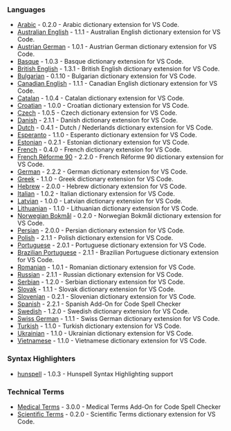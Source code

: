 ### Languages

- [Arabic](extensions/arabic#readme) - 0.2.0 - Arabic dictionary extension for VS Code.
- [Australian English](extensions/australian-english#readme) - 1.1.1 - Australian English dictionary extension for VS Code.
- [Austrian German](extensions/austrian-german#readme) - 1.0.1 - Austrian German dictionary extension for VS Code.
- [Basque](extensions/basque#readme) - 1.0.3 - Basque dictionary extension for VS Code.
- [British English](extensions/british-english#readme) - 1.3.1 - British English dictionary extension for VS Code.
- [Bulgarian](extensions/bulgarian#readme) - 0.1.10 - Bulgarian dictionary extension for VS Code.
- [Canadian English](extensions/canadian-english#readme) - 1.1.1 - Canadian English dictionary extension for VS Code.
- [Catalan](extensions/catalan#readme) - 1.0.4 - Catalan dictionary extension for VS Code.
- [Croatian](extensions/croatian#readme) - 1.0.0 - Croatian dictionary extension for VS Code.
- [Czech](extensions/czech#readme) - 1.0.5 - Czech dictionary extension for VS Code.
- [Danish](extensions/danish#readme) - 2.1.1 - Danish dictionary extension for VS Code.
- [Dutch](extensions/dutch#readme) - 0.4.1 - Dutch / Nederlands dictionary extension for VS Code.
- [Esperanto](extensions/esperanto#readme) - 1.1.0 - Esperanto dictionary extension for VS Code.
- [Estonian](extensions/estonian#readme) - 0.2.1 - Estonian dictionary extension for VS Code.
- [French](extensions/french#readme) - 0.4.0 - French dictionary extension for VS Code.
- [French Réforme 90](extensions/french-reforme#readme) - 2.2.0 - French Réforme 90 dictionary extension for VS Code.
- [German](extensions/german#readme) - 2.2.2 - German dictionary extension for VS Code.
- [Greek](extensions/greek#readme) - 1.1.0 - Greek dictionary extension for VS Code.
- [Hebrew](extensions/hebrew#readme) - 2.0.0 - Hebrew dictionary extension for VS Code.
- [Italian](extensions/italian#readme) - 1.0.2 - Italian dictionary extension for VS Code.
- [Latvian](extensions/latvian#readme) - 1.0.0 - Latvian dictionary extension for VS Code.
- [Lithuanian](extensions/lithuanian#readme) - 1.1.0 - Lithuanian dictionary extension for VS Code.
- [Norwegian Bokmål](extensions/norwegian-bokmal#readme) - 0.2.0 - Norwegian Bokmål dictionary extension for VS Code.
- [Persian](extensions/persian#readme) - 2.0.0 - Persian dictionary extension for VS Code.
- [Polish](extensions/polish#readme) - 2.1.1 - Polish dictionary extension for VS Code.
- [Portuguese](extensions/portuguese#readme) - 2.0.1 - Portuguese dictionary extension for VS Code.
- [Brazilian Portuguese](extensions/portuguese-brazilian#readme) - 2.1.1 - Brazilian Portuguese dictionary extension for VS Code.
- [Romanian](extensions/romanian#readme) - 1.0.1 - Romanian dictionary extension for VS Code.
- [Russian](extensions/russian#readme) - 2.1.1 - Russian dictionary extension for VS Code.
- [Serbian](extensions/serbian#readme) - 1.2.0 - Serbian dictionary extension for VS Code.
- [Slovak](extensions/slovak#readme) - 1.1.1 - Slovak dictionary extension for VS Code.
- [Slovenian](extensions/slovenian#readme) - 0.2.1 - Slovenian dictionary extension for VS Code.
- [Spanish](extensions/spanish#readme) - 2.2.1 - Spanish Add-On for Code Spell Checker
- [Swedish](extensions/swedish#readme) - 1.2.0 - Swedish dictionary extension for VS Code.
- [Swiss German](extensions/swiss-german#readme) - 1.1.1 - Swiss German dictionary extension for VS Code.
- [Turkish](extensions/turkish#readme) - 1.1.0 - Turkish dictionary extension for VS Code.
- [Ukrainian](extensions/ukrainian#readme) - 1.1.0 - Ukrainian dictionary extension for VS Code.
- [Vietnamese](extensions/vietnamese#readme) - 1.1.0 - Vietnamese dictionary extension for VS Code.

### Syntax Highlighters

- [hunspell](extensions/hunspell-syntax#readme) - 1.0.3 - Hunspell Syntax Highlighting support

### Technical Terms

- [Medical Terms](extensions/medical-terms#readme) - 3.0.0 - Medical Terms Add-On for Code Spell Checker
- [Scientific Terms](extensions/scientific-terms#readme) - 0.2.0 - Scientific Terms dictionary extension for VS Code.
